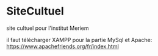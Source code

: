 # SiteCultuel
site cultuel pour l'institut Meriem

il faut télécharger XAMPP pour la partie MySql et Apache:
https://www.apachefriends.org/fr/index.html